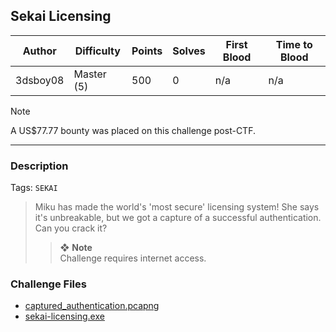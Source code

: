## Sekai Licensing

| Author   | Difficulty | Points | Solves | First Blood | Time to Blood |
| -------- | ---------- | ------ | ------ | ----------- | ------------- |
| 3dsboy08 | Master (5) | 500    | 0      | n/a         | n/a           |

> [!NOTE]
> A US$77.77 bounty was placed on this challenge post-CTF.

---

### Description

Tags: `SEKAI`

<blockquote>

Miku has made the world's 'most secure' licensing system! She says it's unbreakable, but we got a capture of a successful authentication. Can you crack it?

> ❖ **Note**  
> Challenge requires internet access.

<!-- <details closed>
<summary><b>Hint(s)</b>:</summary>

1. Hint 1
2. Hint 2

</details> -->
</blockquote>

### Challenge Files

- [captured_authentication.pcapng](dist/captured_authentication.pcapng)
- [sekai-licensing.exe](dist/sekai-licensing.exe)
